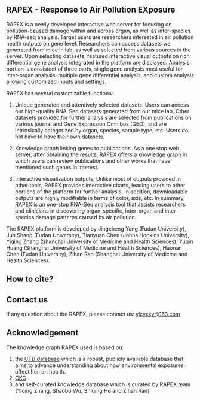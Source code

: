 ## RAPEX - Response to Air Pollution EXposure

RAPEX is a newly developed interactive web server for focusing on pollution-caused damage within and across organ, as well as inter-species by RNA-seq analysis. Target users are researchers interested in air pollution health outputs on gene level. Researchers can access datasets we generated from mice in lab, as well as selected from various sources in the server. Upon selecting datasets, featured interactive visual outputs on rich differential gene analysis integrated in the platform are displayed. Analysis portion is consistent of three parts, single gene analysis most useful for inter-organ analysis, multiple gene differential analysis, and custom analysis allowing customized inputs and settings. 

RAPEX has several customizable functions:
1. Unique generated and attentively selected datasets. Users can access our high-quality RNA-Seq datasets generated from our mice lab. Other datasets provided for further analysis are selected from publications on various journal and Gene Expression Omnibus (GEO), and are intrinsically categorized by organ, species, sample type, etc. Users do not have to have their own datasets. 

2. Knowledge graph linking genes to publications. As a one stop web server, after obtaining the results, RAPEX offers a knowledge graph in which users can review publications and other works that have mentioned such genes in interest.

3. Interactive visualization outputs. Unlike most of outputs provided in other tools, RAPEX provides interactive charts, leading users to other portions of the platform for further analysis. In addition, downloadable outputs are highly modifiable in terms of color, axis, etc.
In summary, RAPEX is an one-stop RNA-Seq analysis tool that assists researchers and clinicians in discovering organ-specific, inter-organ and inter-species damage patterns caused by air pollution.

The RAPEX platform is developed by Jingcheng Yang (Fudan University), Jun Shang (Fudan University), Tianyuan Chen (Johns Hopkins University), Yiqing Zhang (Shanghai University of Medicine and Health Sciences), Yuqin Huang (Shanghai University of Medicine and Health Sciences), Haonan Chen (Fudan University), Zihan Ran (Shanghai University of Medicine and Health Sciences).

## How to cite?


## Contact us

If any question about the RAPEX, please contact us: yjcyxky@163.com

## Acknowledgement

The knowledge graph RAPEX used is based on:
1. the [CTD database](http://ctdbase.org/) which is a robust, publicly available database that aims to advance understanding about how environmental exposures affect human health.
2. [CKG]() 
3. and self-curated knowledge database which is curated by RAPEX team (Yiqing Zhang, Shaobo Wu, Shiqing He and Zihan Ran)
